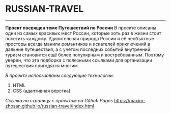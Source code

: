 # RUSSIAN-TRAVEL
------

**Проект посвящен теме Путешествий по России**
В проекте описаны одни из самых красивых мест России, которые хоть раз в жизни стоит посетить каждому. Удивительная природа России и её необъятные просторы всегда манили романтиков и искателей приключений в дальние путешествия, а с учетом последних событий внутренний туризм становится ещё более популярным и востребованным. Поэтому уверен, что эта подборка с полезными ссылками для организации путешествия пригодятся многим.

_В проекте использованы следующие технологии:_
1. HTML
2. CSS (адаптивная верстка)

_Ссылка на страницу с проектом на Github Pages_
https://maxim-zhosan.github.io/russian-travel/index.html
